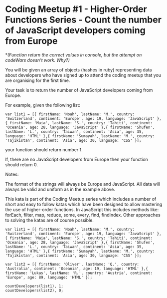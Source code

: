 # Coding Meetup #1 - Higher-Order Functions Series - Count the number of JavaScript developers coming from Europe

\*_(Function return the correct values in console, but the attempt on codeWars doesn't work. Why?)_

You will be given an array of objects (hashes in ruby) representing data about developers who have signed up to attend the coding meetup that you are organising for the first time.

Your task is to return the number of JavaScript developers coming from Europe.

For example, given the following list:

    var list1 = [{ firstName: 'Noah', lastName: 'M.', country: 'Switzerland', continent: 'Europe', age: 19, language: 'JavaScript' },{ firstName: 'Maia', lastName: 'S.', country: 'Tahiti', continent: 'Oceania', age: 28, language: 'JavaScript' },{ firstName: 'Shufen', lastName: 'L.', country: 'Taiwan', continent: 'Asia', age: 35, language: 'HTML' },{ firstName: 'Sumayah', lastName: 'M.', country: 'Tajikistan', continent: 'Asia', age: 30, language: 'CSS' }];

your function should return number 1.

If, there are no JavaScript developers from Europe then your function should return 0.

Notes:

The format of the strings will always be Europe and JavaScript.
All data will always be valid and uniform as in the example above.

This kata is part of the Coding Meetup series which includes a number of short and easy to follow katas which have been designed to allow mastering the use of higher-order functions. In JavaScript this includes methods like: forEach, filter, map, reduce, some, every, find, findIndex. Other approaches to solving the katas are of course possible.

    var list1 = [{ firstName: 'Noah', lastName: 'M.', country: 'Switzerland', continent: 'Europe', age: 19, language: 'JavaScript' },{ firstName: 'Maia', lastName: 'S.', country: 'Tahiti', continent: 'Oceania', age: 28, language: 'JavaScript' },{ firstName: 'Shufen', lastName: 'L.', country: 'Taiwan', continent: 'Asia', age: 35, language: 'HTML' },{ firstName: 'Sumayah', lastName: 'M.', country: 'Tajikistan', continent: 'Asia', age: 30, language: 'CSS' }];

    var list2 = [{ firstName: 'Oliver', lastName: 'Q.', country: 'Australia', continent: 'Oceania', age: 19, language: 'HTML' },{ firstName: 'Lukas', lastName: 'R.', country: 'Austria', continent: 'Europe', age: 89, language: 'HTML' }];

    countDevelopers(list1), 1;
    countDevelopers(list2), 0;
